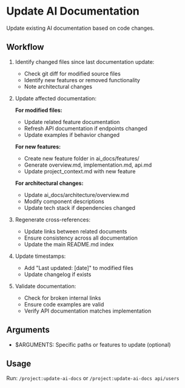 # Update AI Documentation

Update existing AI documentation based on code changes.

## Workflow

1. Identify changed files since last documentation update:
   - Check git diff for modified source files
   - Identify new features or removed functionality
   - Note architectural changes

2. Update affected documentation:
   
   **For modified files:**
   - Update related feature documentation
   - Refresh API documentation if endpoints changed
   - Update examples if behavior changed
   
   **For new features:**
   - Create new feature folder in ai_docs/features/
   - Generate overview.md, implementation.md, api.md
   - Update project_context.md with new feature
   
   **For architectural changes:**
   - Update ai_docs/architecture/overview.md
   - Modify component descriptions
   - Update tech stack if dependencies changed

3. Regenerate cross-references:
   - Update links between related documents
   - Ensure consistency across all documentation
   - Update the main README.md index

4. Update timestamps:
   - Add "Last updated: [date]" to modified files
   - Update changelog if exists

5. Validate documentation:
   - Check for broken internal links
   - Ensure code examples are valid
   - Verify API documentation matches implementation

## Arguments
- $ARGUMENTS: Specific paths or features to update (optional)

## Usage
Run: `/project:update-ai-docs` or `/project:update-ai-docs api/users`